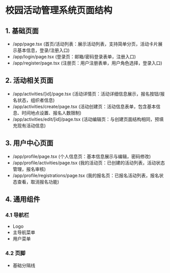 # 校园活动管理系统页面结构

## 1. 基础页面
- /app/page.tsx (首页/活动列表：展示活动列表，支持简单分页，活动卡片展示基本信息，登录/注册入口)
- /app/login/page.tsx (登录页：邮箱/密码登录表单，注册入口)
- /app/register/page.tsx (注册页：用户注册表单，用户角色选择，登录入口)

## 2. 活动相关页面
- /app/activities/[id]/page.tsx (活动详情页：活动详细信息展示，报名按钮/报名状态，组织者信息)
- /app/activities/create/page.tsx (活动创建页：活动信息表单，包含基本信息、时间地点设置、报名人数限制)
- /app/activities/edit/[id]/page.tsx (活动编辑页：与创建页面结构相同，预填充现有活动信息)

## 3. 用户中心页面
- /app/profile/page.tsx (个人信息页：基本信息展示与编辑，密码修改)
- /app/profile/activities/page.tsx (我的活动页：已创建的活动列表，活动状态管理，报名审核)
- /app/profile/registrations/page.tsx (我的报名页：已报名活动列表，报名状态查看，取消报名功能)

## 4. 通用组件
### 4.1 导航栏
- Logo
- 主导航菜单
- 用户菜单

### 4.2 页脚
- 基础分隔线
